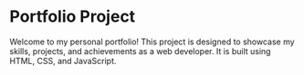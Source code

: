 # Portfolio Project
Welcome to my personal portfolio! This project is designed to showcase my skills, projects, and achievements as a web developer. It is built using HTML, CSS, and JavaScript.
